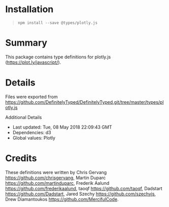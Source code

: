 # Installation
> `npm install --save @types/plotly.js`

# Summary
This package contains type definitions for plotly.js (https://plot.ly/javascript/).

# Details
Files were exported from https://github.com/DefinitelyTyped/DefinitelyTyped.git/tree/master/types/plotly.js

Additional Details
 * Last updated: Tue, 08 May 2018 22:09:43 GMT
 * Dependencies: d3
 * Global values: Plotly

# Credits
These definitions were written by Chris Gervang <https://github.com/chrisgervang>, Martin Duparc <https://github.com/martinduparc>, Frederik Aalund <https://github.com/frederikaalund>, taoqf <https://github.com/taoqf>, Dadstart <https://github.com/Dadstart>, Jared Szechy <https://github.com/szechyjs>, Drew Diamantoukos <https://github.com/MercifulCode>.
